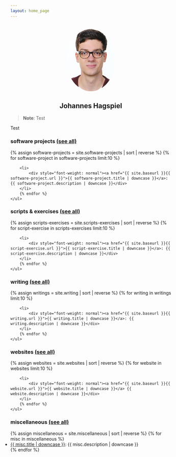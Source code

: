 ```yaml
---
layout: home_page
---
```


<center>
<br/>
<img width="30%" src="/assets/img/profile.jpg" style="border-radius: 50%;">
<h2>Johannes Hagspiel</h2>
</center>

> **Note**: Test

Test 

### software projects [(see all)](/software-projects)

<div class="posts" id="Blog">
    <ul style="padding-left: 0em">
        {% assign software-projects = site.software-projects | sort | reverse %}
        {% for software-project in software-projects limit:10 %}

        <li>
            <div style="font-weight: normal"><a href="{{ site.baseurl }}{{ software-project.url }}">{{ software-project.title | downcase }}</a>: {{ software-project.description | downcase }}</div>
        </li>
        {% endfor %}
    </ul>

</div>

### scripts & exercises [(see all)](/scripts-exercises)

<div class="posts" id="Blog">
    <ul style="padding-left: 0em">
        {% assign scripts-exercises = site.scripts-exercises | sort | reverse %}
        {% for script-exercise in scripts-exercises limit:10 %}

        <li>
            <div style="font-weight: normal"><a href="{{ site.baseurl }}{{ script-exercise.url }}">{{ script-exercise.title | downcase }}</a>: {{ script-exercise.description | downcase }}</div>
        </li>
        {% endfor %}
    </ul>

</div>

### writing [(see all)](/writing)

<div class="posts" id="Blog">
    <ul style="padding-left: 0em">
        {% assign writings = site.writing | sort | reverse %}
        {% for writing in writings limit:10 %}

        <li>
            <div style="font-weight: normal"><a href="{{ site.baseurl }}{{ writing.url }}">{{ writing.title | downcase }}</a>: {{ writing.description | downcase }}</div>
        </li>
        {% endfor %}
    </ul>
</div>

### websites [(see all)](/websites)

<div class="posts" id="Blog">
    <ul style="padding-left: 0em">
        {% assign websites = site.websites | sort | reverse %}
        {% for website in websites limit:10 %}

        <li>
            <div style="font-weight: normal"><a href="{{ site.baseurl }}{{ website.url }}">{{ website.title | downcase }}</a> {{ website.description | downcase }}</div>
        </li>
        {% endfor %}
    </ul>
</div>

### miscellaneous [(see all)](/miscellaneous)

<div class="posts" id="Blog">
    <ul style="padding-left: 0em">
        {% assign miscellaneous = site.miscellaneous | sort | reverse %}
        {% for misc in miscellaneous %}
        <li>
            <div style="font-weight: normal"><a href="{{ site.baseurl }}{{ misc.url }}">{{ misc.title | downcase }}</a>: {{ misc.description | downcase }}</div>
        </li>
        {% endfor %}
    </ul>
</div>
